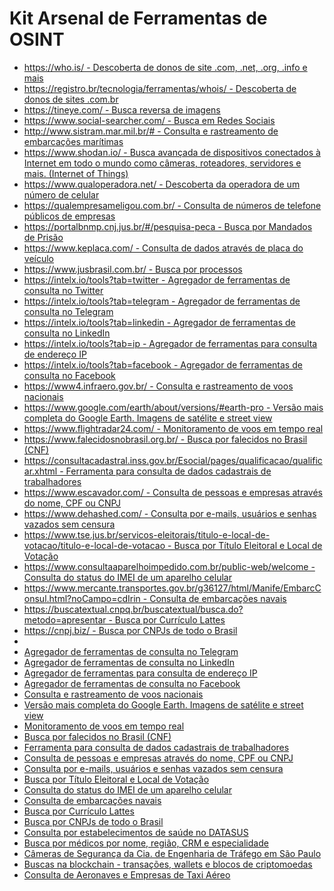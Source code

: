 <!DOCTYPE html>
<html lang="pt-br">
<head>
    <meta charset="UTF-8">
    <meta name="viewport" content="width=device-width, initial-scale=1.0">
    <title>Ferramentas de OSINT</title>
</head>
<body>

<h1>Kit Arsenal de Ferramentas de OSINT</h1>

<ul>
    <li><a href="https://who.is/">https://who.is/ - Descoberta de donos de site .com, .net, .org, .info e mais</a></li>
    <li><a href="https://registro.br/tecnologia/ferramentas/whois/">https://registro.br/tecnologia/ferramentas/whois/ - Descoberta de donos de sites .com.br</a></li>
    <li><a href="https://tineye.com/">https://tineye.com/ - Busca reversa de imagens</a></li>
    <li><a href="https://www.social-searcher.com/">https://www.social-searcher.com/ - Busca em Redes Sociais</a></li>
    <li><a href="http://www.sistram.mar.mil.br/#">http://www.sistram.mar.mil.br/# - Consulta e rastreamento de embarcações marítimas</a></li>
    <li><a href="https://www.shodan.io/">https://www.shodan.io/ - Busca avançada de dispositivos conectados à Internet em todo o mundo como câmeras, roteadores, servidores e mais. (Internet of Things)</a></li>
    <li><a href="https://www.qualoperadora.net/">https://www.qualoperadora.net/ - Descoberta da operadora de um número de celular</a></li>
    <li><a href="https://qualempresameligou.com.br/">https://qualempresameligou.com.br/ - Consulta de números de telefone públicos de empresas</a></li>
    <li><a href="https://portalbnmp.cnj.jus.br/#/pesquisa-peca">https://portalbnmp.cnj.jus.br/#/pesquisa-peca - Busca por Mandados de Prisão</a></li>
    <li><a href="https://www.keplaca.com/">https://www.keplaca.com/ - Consulta de dados através de placa do veículo</a></li>
    <li><a href="https://www.jusbrasil.com.br/">https://www.jusbrasil.com.br/ - Busca por processos</a></li>
    <li><a href="https://intelx.io/tools?tab=twitter">https://intelx.io/tools?tab=twitter - Agregador de ferramentas de consulta no Twitter</a></li>
    <li><a href="https://intelx.io/tools?tab=telegram">https://intelx.io/tools?tab=telegram - Agregador de ferramentas de consulta no Telegram</a></li>
    <li><a href="https://intelx.io/tools?tab=linkedin">https://intelx.io/tools?tab=linkedin - Agregador de ferramentas de consulta no LinkedIn</a></li>
    <li><a href="https://intelx.io/tools?tab=ip">https://intelx.io/tools?tab=ip - Agregador de ferramentas para consulta de endereço IP</a></li>
    <li><a href="https://intelx.io/tools?tab=facebook">https://intelx.io/tools?tab=facebook - Agregador de ferramentas de consulta no Facebook</a></li>
    <li><a href="https://www4.infraero.gov.br/">https://www4.infraero.gov.br/ - Consulta e rastreamento de voos nacionais</a></li>
    <li><a href="https://www.google.com/earth/about/versions/#earth-pro">https://www.google.com/earth/about/versions/#earth-pro - Versão mais completa do Google Earth. Imagens de satélite e street view</a></li>
    <li><a href="https://www.flightradar24.com/">https://www.flightradar24.com/ - Monitoramento de voos em tempo real</a></li>
    <li><a href="https://www.falecidosnobrasil.org.br/">https://www.falecidosnobrasil.org.br/ - Busca por falecidos no Brasil (CNF)</a></li>
    <li><a href="https://consultacadastral.inss.gov.br/Esocial/pages/qualificacao/qualificar.xhtml">https://consultacadastral.inss.gov.br/Esocial/pages/qualificacao/qualificar.xhtml - Ferramenta para consulta de dados cadastrais de trabalhadores</a></li>
    <li><a href="https://www.escavador.com/">https://www.escavador.com/ - Consulta de pessoas e empresas através do nome, CPF ou CNPJ</a></li>
    <li><a href="https://www.dehashed.com/">https://www.dehashed.com/ - Consulta por e-mails, usuários e senhas vazados sem censura</a></li>
    <li><a href="https://www.tse.jus.br/servicos-eleitorais/titulo-e-local-de-votacao/titulo-e-local-de-votacao">https://www.tse.jus.br/servicos-eleitorais/titulo-e-local-de-votacao/titulo-e-local-de-votacao - Busca por Título Eleitoral e Local de Votação</a></li>
    <li><a href="https://www.consultaaparelhoimpedido.com.br/public-web/welcome">https://www.consultaaparelhoimpedido.com.br/public-web/welcome - Consulta do status do IMEI de um aparelho celular</a></li>
    <li><a href="https://www.mercante.transportes.gov.br/g36127/html/Manife/EmbarcConsul.html?noCampo=cdIrin">https://www.mercante.transportes.gov.br/g36127/html/Manife/EmbarcConsul.html?noCampo=cdIrin - Consulta de embarcações navais</a></li>
    <li><a href="https://buscatextual.cnpq.br/buscatextual/busca.do?metodo=apresentar">https://buscatextual.cnpq.br/buscatextual/busca.do?metodo=apresentar - Busca por Currículo Lattes</a></li>
    <li><a href="https://cnpj.biz/">https://cnpj.biz/ - Busca por CNPJs de todo o Brasil</a></li>
    <li><a href="https://cnes.datasus.gov.br/">
    <li><a href="https://intelx.io/tools?tab=telegram">Agregador de ferramentas de consulta no Telegram</a></li>
        <li><a href="https://intelx.io/tools?tab=linkedin">Agregador de ferramentas de consulta no LinkedIn</a></li>
        <li><a href="https://intelx.io/tools?tab=ip">Agregador de ferramentas para consulta de endereço IP</a></li>
        <li><a href="https://intelx.io/tools?tab=facebook">Agregador de ferramentas de consulta no Facebook</a></li>
        <li><a href="https://www4.infraero.gov.br/">Consulta e rastreamento de voos nacionais</a></li>
        <li><a href="https://www.google.com/earth/about/versions/#earth-pro">Versão mais completa do Google Earth. Imagens de satélite e street view</a></li>
        <li><a href="https://www.flightradar24.com/">Monitoramento de voos em tempo real</a></li>
        <li><a href="https://www.falecidosnobrasil.org.br/">Busca por falecidos no Brasil (CNF)</a></li>
        <li><a href="https://consultacadastral.inss.gov.br/Esocial/pages/qualificacao/qualificar.xhtml">Ferramenta para consulta de dados cadastrais de trabalhadores</a></li>
        <li><a href="https://www.escavador.com/">Consulta de pessoas e empresas através do nome, CPF ou CNPJ</a></li>
        <li><a href="https://www.dehashed.com/">Consulta por e-mails, usuários e senhas vazados sem censura</a></li>
        <li><a href="https://www.tse.jus.br/servicos-eleitorais/titulo-e-local-de-votacao/titulo-e-local-de-votacao">Busca por Título Eleitoral e Local de Votação</a></li>
        <li><a href="https://www.consultaaparelhoimpedido.com.br/public-web/welcome">Consulta do status do IMEI de um aparelho celular</a></li>
        <li><a href="https://www.mercante.transportes.gov.br/g36127/html/Manife/EmbarcConsul.html?noCampo=cdIrin">Consulta de embarcações navais</a></li>
        <li><a href="https://buscatextual.cnpq.br/buscatextual/busca.do?metodo=apresentar">Busca por Currículo Lattes</a></li>
        <li><a href="https://cnpj.biz/">Busca por CNPJs de todo o Brasil</a></li>
        <li><a href="https://cnes.datasus.gov.br/">Consulta por estabelecimentos de saúde no DATASUS</a></li>
        <li><a href="https://portal.cfm.org.br/busca-medicos/">Busca por médicos por nome, região, CRM e especialidade</a></li>
        <li><a href="http://cameras.cetsp.com.br/View/Cam.aspx">Câmeras de Segurança da Cia. de Engenharia de Tráfego em São Paulo</a></li>
        <li><a href="https://www.blockchain.com/explorer">Buscas na blockchain - transações, wallets e blocos de criptomoedas</a></li>
        <li><a href="https://sistemas.anac.gov.br/voeseguro/">Consulta de Aeronaves e Empresas de Taxi Aéreo</a></li>
</ul>

</body>
</html>

